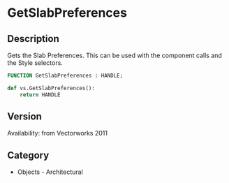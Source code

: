 # GetSlabPreferences

## Description
Gets the Slab Preferences. This can be used with the component calls and the Style selectors.

```pascal
FUNCTION GetSlabPreferences : HANDLE;
```

```python
def vs.GetSlabPreferences():
    return HANDLE
```

## Version
Availability: from Vectorworks 2011

## Category
* Objects - Architectural

